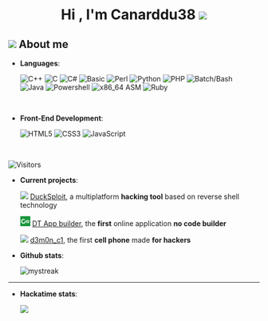 <h1 align="center"><b>Hi , I'm Canarddu38 </b><img src="https://media.giphy.com/media/hvRJCLFzcasrR4ia7z/giphy.gif" width="35"></h1>

## <picture><img src ="https://github.com/canarddu38/canarddu38/assets/71982379/d434f0bd-bd1b-4ace-ad69-7bd7060b14be" width = 50px></picture> **About me**

 
- **Languages**:

    ![C++](https://img.shields.io/badge/C++%20-%2300599C.svg?style=for-the-badge&logo=c%2B%2B&logoColor=white)
    ![C](https://img.shields.io/badge/C%20-%232370ED.svg?style=for-the-badge&logo=c&logoColor=white)
    ![C#](https://img.shields.io/badge/c%23%20-%2302571e.svg?style=for-the-badge&logo=csharp&logoColor=white)
    ![Basic](https://img.shields.io/badge/Basic%20-%2311635b.svg?style=for-the-badge&logo=Bricks%2B%2B&logoColor=white)
    ![Perl](https://img.shields.io/badge/Perl%20-%23173a73.svg?style=for-the-badge&logo=perl%2B%2B&logoColor=white)
    ![Python](https://img.shields.io/badge/Python%20-%2314354C.svg?style=for-the-badge&logo=python&logoColor=white)
    ![PHP](https://img.shields.io/badge/php%20-%238a6df2.svg?style=for-the-badge&logo=php&logoColor=white)
    ![Batch/Bash](https://img.shields.io/badge/batch-bash%20-%23262626.svg?style=for-the-badge&logo=gnu-bash&logoColor=white)
  </br>
    ![Java](https://img.shields.io/badge/Java%20-%23ffb300.svg?style=for-the-badge&logo=java&logoColor=white)
    ![Powershell](https://img.shields.io/badge/Powershell%20-%23306dfc.svg?style=for-the-badge&logo=powershell&logoColor=white)
    ![x86_64 ASM](https://img.shields.io/badge/x86_64%20asm%20-%238a6df2.svg?style=for-the-badge&logo=x64&logoColor=white)
    ![Ruby](https://img.shields.io/badge/Ruby%20-%23ff0000.svg?style=for-the-badge&logo=ruby&logoColor=white)
    
<br>   
    
- **Front-End Development**:

   ![HTML5](https://img.shields.io/badge/HTML5%20-%23E34F26.svg?style=for-the-badge&logo=html5&logoColor=white)
   ![CSS3](https://img.shields.io/badge/CSS%20-%231572B6.svg?style=for-the-badge&logo=css3&logoColor=white)
   ![JavaScript](https://img.shields.io/badge/JavaScript%20-%23F7DF1E.svg?style=for-the-badge&logo=javascript&logoColor=black)

<br>

![Visitors](https://komarev.com/ghpvc/?username=canarddu38&color=red&style=for-the-badge)

- **Current projects**:

   <picture><img src ="https://raw.githubusercontent.com/canarddu38/DUCKSPLOIT/root/images/icon-nobg.png" width = 20px></picture> <a href="https://github.com/canarddu38/DUCKSPLOIT">DuckSploit</a>, a multiplatform **hacking tool** based on reverse shell technology

   <picture><img src ="https://github.com/4RE5Team/dtappbuilder/blob/main/favicon.png?raw=true" width = 20px></picture> <a href="https://github.com/4RE5Team/dtappbuilder">DT App builder</a>, the **first** online application **no code builder**

   <picture><img src ="https://avatars.githubusercontent.com/u/136185636?s=48&v=4" width = 20px></picture> <a href="https://github.com/d3m0n-project/d3m0n_c1">d3m0n_c1</a>, the first **cell phone** made **for hackers**


- **Github stats**: 
 
   <img src="https://github-readme-streak-stats.herokuapp.com/?user=canarddu38&theme=tokyonight" alt="mystreak"/>

-----

- **Hackatime stats**:
  
  <img src="https://github-readme-stats.hackclub.dev/api/wakatime?username=7065&api_domain=hackatime.hackclub.com&theme=dracula&custom_title=Hackatime+Stats&layout=compact&cache_seconds=0&langs_count=8">
